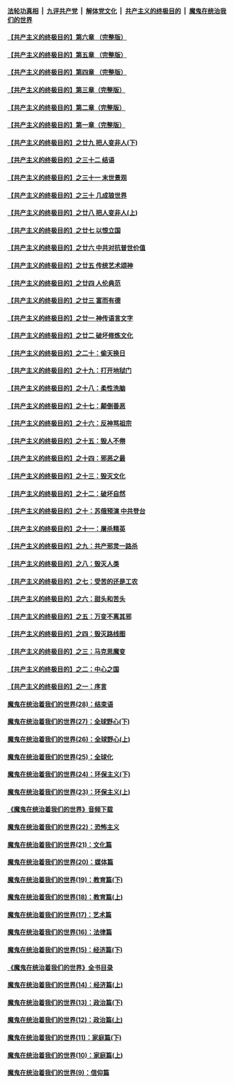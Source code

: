 

####  [法轮功真相](../../../../basic/blob/master/README.md?t=06302302) &nbsp;|&nbsp; [九评共产党](../../../../9ping.md/blob/master/README.md?t=06302302) &nbsp;|&nbsp; [解体党文化](../../../../jtdwh.md/blob/master/README.md?t=06302302)  &nbsp;|&nbsp; [共产主义的终极目的](../../../../gczydzjmd.md/blob/master/README.md?t=06302302) &nbsp;|&nbsp; [魔鬼在统治我们的世界](../../../../mgztzwmdsj.md/blob/master/README.md?t=06302302) 

#### [【共产主义的终极目的】第六章 （完整版）](../pages/nsc422/n11428913.md?t=06302302) 

#### [【共产主义的终极目的】第五章 （完整版）](../pages/nsc422/n11428912.md?t=06302302) 

#### [【共产主义的终极目的】第四章 （完整版）](../pages/nsc422/n11428907.md?t=06302302) 

#### [【共产主义的终极目的】第三章（完整版）](../pages/nsc422/n11428848.md?t=06302302) 

#### [【共产主义的终极目的】第二章（完整版）](../pages/nsc422/n11428831.md?t=06302302) 

#### [【共产主义的终极目的】第一章（完整版）](../pages/nsc422/n11417651.md?t=06302302) 

#### [【共产主义的终极目的】之廿九 把人变非人(下)](../pages/nsc422/n11344140.md?t=06302302) 

#### [【共产主义的终极目的】之三十二 结语](../pages/nsc422/n11360535.md?t=06302302) 

#### [【共产主义的终极目的】之三十一 末世景观](../pages/nsc422/n11351129.md?t=06302302) 

#### [【共产主义的终极目的】之三十 几成狼世界](../pages/nsc422/n11348280.md?t=06302302) 

#### [【共产主义的终极目的】之廿八 把人变非人(上)](../pages/nsc422/n11340492.md?t=06302302) 

#### [【共产主义的终极目的】之廿七 以恨立国](../pages/nsc422/n11336944.md?t=06302302) 

#### [【共产主义的终极目的】之廿六 中共对抗普世价值](../pages/nsc422/n11324785.md?t=06302302) 

#### [【共产主义的终极目的】之廿五 传统艺术颂神](../pages/nsc422/n11296396.md?t=06302302) 

#### [【共产主义的终极目的】之廿四 人伦典范](../pages/nsc422/n11296397.md?t=06302302) 

#### [【共产主义的终极目的】之廿三 富而有德](../pages/nsc422/n11283598.md?t=06302302) 

#### [【共产主义的终极目的】之廿一 神传语言文字](../pages/nsc422/n11263265.md?t=06302302) 

#### [【共产主义的终极目的】之廿二 破坏修炼文化](../pages/nsc422/n11245728.md?t=06302302) 

#### [【共产主义的终极目的】之二十：偷天换日](../pages/nsc422/n11238846.md?t=06302302) 

#### [【共产主义的终极目的】之十九：打开地狱门](../pages/nsc422/n11206376.md?t=06302302) 

#### [【共产主义的终极目的】之十八：柔性洗脑](../pages/nsc422/n11199994.md?t=06302302) 

#### [【共产主义的终极目的】之十七：颠倒善恶](../pages/nsc422/n11179782.md?t=06302302) 

#### [【共产主义的终极目的】之十六：反神骂祖宗](../pages/nsc422/n11166798.md?t=06302302) 

#### [【共产主义的终极目的】之十五：毁人不倦](../pages/nsc422/n11166792.md?t=06302302) 

#### [【共产主义的终极目的】之十四：邪恶之最](../pages/nsc422/n11150249.md?t=06302302) 

#### [【共产主义的终极目的】之十三：毁灭文化](../pages/nsc422/n11135227.md?t=06302302) 

#### [【共产主义的终极目的】之十二：破坏自然](../pages/nsc422/n11135214.md?t=06302302) 

#### [【共产主义的终极目的】之十：苏俄预演 中共登台](../pages/nsc422/n11118424.md?t=06302302) 

#### [【共产主义的终极目的】之十一：屠杀精英](../pages/nsc422/n11118442.md?t=06302302) 

#### [【共产主义的终极目的】之九：共产邪灵一路杀](../pages/nsc422/n11114139.md?t=06302302) 

#### [【共产主义的终极目的】之八：毁灭人类](../pages/nsc422/n11108503.md?t=06302302) 

#### [【共产主义的终极目的】之七：受苦的还是工农](../pages/nsc422/n11101809.md?t=06302302) 

#### [【共产主义的终极目的】之六：甜头和苦头](../pages/nsc422/n11096971.md?t=06302302) 

#### [【共产主义的终极目的】之五：万变不离其邪](../pages/nsc422/n11091285.md?t=06302302) 

#### [【共产主义的终极目的】之四：毁灭路线图](../pages/nsc422/n11086284.md?t=06302302) 

#### [【共产主义的终极目的】之三：马克思魔变](../pages/nsc422/n11061941.md?t=06302302) 

#### [【共产主义的终极目的】之二：中心之国](../pages/nsc422/n11047728.md?t=06302302) 

#### [【共产主义的终极目的】之一：序言](../pages/nsc422/n11086077.md?t=06302302) 

#### [魔鬼在统治着我们的世界(28)：结束语](../pages/nsc422/n10936246.md?t=06302302) 

#### [魔鬼在统治着我们的世界(27)：全球野心(下)](../pages/nsc422/n10928319.md?t=06302302) 

#### [魔鬼在统治着我们的世界(26)：全球野心(上)](../pages/nsc422/n10900318.md?t=06302302) 

#### [魔鬼在统治着我们的世界(25)：全球化](../pages/nsc422/n10788205.md?t=06302302) 

#### [魔鬼在统治着我们的世界(24)：环保主义(下)](../pages/nsc422/n10695307.md?t=06302302) 

#### [魔鬼在统治着我们的世界(23)：环保主义(上)](../pages/nsc422/n10688613.md?t=06302302) 

#### [《魔鬼在统治着我们的世界》音频下载](../pages/nsc422/n10635553.md?t=06302302) 

#### [魔鬼在统治着我们的世界(22)：恐怖主义](../pages/nsc422/n10614727.md?t=06302302) 

#### [魔鬼在统治着我们的世界(21)：文化篇](../pages/nsc422/n10597706.md?t=06302302) 

#### [魔鬼在统治着我们的世界(20)：媒体篇](../pages/nsc422/n10586579.md?t=06302302) 

#### [魔鬼在统治着我们的世界(19)：教育篇(下)](../pages/nsc422/n10564808.md?t=06302302) 

#### [魔鬼在统治着我们的世界(18)：教育篇(上)](../pages/nsc422/n10526970.md?t=06302302) 

#### [魔鬼在统治着我们的世界(17)：艺术篇](../pages/nsc422/n10499093.md?t=06302302) 

#### [魔鬼在统治着我们的世界(16)：法律篇](../pages/nsc422/n10485969.md?t=06302302) 

#### [魔鬼在统治着我们的世界(15)：经济篇(下)](../pages/nsc422/n10469975.md?t=06302302) 

#### [《魔鬼在统治着我们的世界》全书目录](../pages/nsc422/n10464261.md?t=06302302) 

#### [魔鬼在统治着我们的世界(14)：经济篇(上)](../pages/nsc422/n10457370.md?t=06302302) 

#### [魔鬼在统治着我们的世界(13)：政治篇(下)](../pages/nsc422/n10448270.md?t=06302302) 

#### [魔鬼在统治着我们的世界(12)：政治篇(上)](../pages/nsc422/n10444576.md?t=06302302) 

#### [魔鬼在统治着我们的世界(11)：家庭篇(下)](../pages/nsc422/n10440961.md?t=06302302) 

#### [魔鬼在统治着我们的世界(10)：家庭篇(上)](../pages/nsc422/n10435448.md?t=06302302) 

#### [魔鬼在统治着我们的世界(9)：信仰篇](../pages/nsc422/n10432159.md?t=06302302) 

